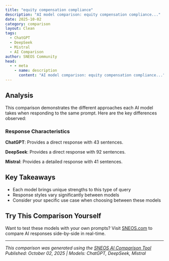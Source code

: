 ```yaml
---
title: "equity compensation compliance"
description: "AI model comparison: equity compensation compliance..."
date: 2025-10-02
category: comparison
layout: Clean
tags:
  - ChatGPT
  - DeepSeek
  - Mistral
  - AI Comparison
author: SNEOS Community
head:
  - - meta
    - name: description
      content: "AI model comparison: equity compensation compliance..."
---
```


<ChatComparison
  title="equity compensation compliance"
  prompt="equity compensation compliance"
  :responses='{
    "ChatGPT": "Equity compensation compliance refers to adhering to the legal, regulatory, and tax requirements involved in granting employees or other stakeholders ownership interests in a company, typically in the form of stock options, restricted stock units (RSUs), stock grants, or other equity awards. Proper compliance ensures that the company avoids legal pitfalls, tax penalties, and accounting issues related to equity plans.\n\n### Key Areas of Equity Compensation Compliance\n\n1. **Securities Laws Compliance**\n   - **Registration Requirements:** Equity awards often involve the issuance of securities. Companies must comply with federal and state securities laws (e.g., SEC regulations in the U.S.).\n   - **Exemptions:** Many private companies rely on exemptions from registration (e.g., Rule 701 for private offerings) to issue equity awards without full registration.\n   - **Reporting:** Public companies may have ongoing reporting obligations related to equity compensation.\n\n2. **Tax Compliance**\n   - **Internal Revenue Code (IRC) Rules:** Different types of equity awards have distinct tax treatments (e.g., ISOs vs. NSOs).\n   - **Withholding and Reporting:** Employers must properly withhold payroll taxes and report income related to equity compensation.\n   - **Fair Market Value (FMV) Determinations:** Accurate FMV is crucial for tax compliance and setting exercise prices.\n\n3. **Employment Laws**\n   - Ensure that equity compensation plans comply with wage and hour laws and do not inadvertently violate employee rights.\n\n4. **Accounting Standards**\n   - Proper accounting under standards such as ASC 718 (formerly FAS 123R) for U.S. companies.\n   - Accurate expense recognition and disclosure.\n\n5. **Plan Documentation and Governance**\n   - Drafting clear equity compensation plans and award agreements.\n   - Maintaining necessary approvals from the board of directors and shareholders.\n    \n6. **Anti-Fraud and Insider Trading**\n   - Implement policies preventing insider trading.\n   - Ensure timely disclosures and blackout periods.\n\n### Best Practices for Equity Compensation Compliance\n\n- **Regular Legal Review:** Have securities and tax counsel review equity plans and grants.\n- **Accurate Record-Keeping:** Maintain detailed records of grants, exercises, cancellations, and valuations.\n- **Employee Communication:** Clear disclosures about terms, tax implications, and risks.\n- **Use Technology:** Equity management software can enhance compliance and reporting.\n- **Training:** Educate HR, finance, and executives on compliance requirements.\n\n### Common Compliance Challenges\n\n- Valuation of private company stock.\n- Meeting disclosure requirements during financing or public offerings.\n- Managing international equity plans considering local laws.\n- Handling terminations, retirements, and change of control scenarios.\n\n---\n\nIf you want detailed guidance on specific aspects like tax rules for ISOs, SEC compliance, or drafting a compliance program, feel free to ask!",
    "DeepSeek": "Of course. This is a critical and complex area of corporate law and finance. \u0022Equity compensation compliance\u0022 refers to the set of rules, regulations, and best practices that companies must follow when they grant ownership interests (like stock options, RSUs, etc.) to employees, directors, and other service providers.\n\nFailure to comply can lead to severe consequences, including tax penalties for the company and the employee, loss of the tax-advantaged status of the plan, accounting errors, securities law violations, and employee dissatisfaction.\n\nHere is a comprehensive breakdown of equity compensation compliance, broken down by key areas.\n\n---\n\n### 1. Core Components of Equity Compensation Compliance\n\nCompliance is not a single task but a continuous process involving several interconnected areas:\n\n#### A. Tax Compliance\nThis is often the most immediate and costly area for mistakes. The rules vary significantly by country.\n\n*   **United States (IRS Regulations):**\n    *   **Statutory vs. Non-Statutory Options:** Understanding the difference is fundamental.\n        *   **Incentive Stock Options (ISOs):** Must comply with strict rules in the Internal Revenue Code (Section 422) to receive preferential tax treatment (no regular income tax at exercise, potential capital gains on sale). Key rules include:\n            *   $100,000 Vesting Limitation per year.\n            *   Holding Periods (must hold shares for at least 2 years from grant and 1 year from exercise).\n            *   Must be granted to employees only (not contractors or directors).\n        *   **Non-Qualified Stock Options (NSOs):** More flexible but taxed as ordinary income at exercise.\n    *   **Section 409A - Deferred Compensation:** This is a critical and complex area.\n        *   **The Rule:** Prohibits deferring income tax on compensation unless the plan meets strict requirements.\n        *   **The Pitfall:** Granting stock options with an exercise price **below** the Fair Market Value (FMV) of the stock on the grant date creates an immediate 409A violation.\n        *   **The Solution:** Companies must perform a **409A Valuation** (a formal appraisal of the company\u0027s common stock) at least every 12 months, or after a material event, to set the exercise price. Relying on a \u0022good faith\u0022 determination without a formal valuation is extremely risky.\n    *   **Tax Reporting \u0026 Withholding:** Companies must report income from NSO exercises and RSU vestings on Form W-2 (for employees) or 1099-NEC (for non-employees) and handle appropriate tax withholding.\n\n*   **International:** For companies with global employees, compliance becomes exponentially more complex.\n    *   Each country has its own tax treatment, reporting requirements, and social security obligations.\n    *   Local laws may restrict or make certain equity awards (like options) impractical.\n    *   Data privacy laws (like GDPR in Europe) impact how employee data is handled.\n\n#### B. Securities Law Compliance\nIssuing stock is subject to securities laws designed to protect investors.\n\n*   **Securities Registration or Exemption:** Companies cannot \u0022sell\u0022 or issue stock unless the offering is registered with the SEC or qualifies for an exemption.\n    *   **Common Exemptions for Private Companies:**\n        *   **Rule 701:** The most important exemption for private companies. It allows them to grant equity compensation without SEC registration if they meet specific conditions, including:\n            *   Disclosure thresholds (if grants exceed $10 million in a 12-month period, a specific risk disclosure document must be provided).\n            *   Limits on who can receive the securities (employees, directors, consultants, advisors).\n        *   **Regulation D:** Often used for larger financing rounds but can be relevant for certain investor-employees.\n    *   **Blue Sky Laws:** Companies must also comply with state-level securities laws, though Rule 701 often provides a safe harbor.\n\n#### C. Corporate Governance \u0026 Plan Administration\nThe equity plan itself is the foundational document.\n\n*   **Equity Incentive Plan:** This document, approved by the Board of Directors and shareholders, is the source of all authority to grant equity. It must be meticulously drafted and followed. Key provisions include:\n    *   **Share Pool:** The total number of shares reserved for issuance under the plan.\n    *   **Eligibility:** Who can receive grants.\n    *   **Types of Awards:** What can be granted (ISOs, NSOs, RSUs, etc.).\n    *   **Administration:** Who has the authority to grant awards (typically the Board or a Compensation Committee).\n*   **Board Resolutions:** Every grant should be formally approved by the Board or a committee via a resolution that specifies the grant date, recipient, number of shares, exercise price, and vesting schedule.\n*   **Grant Agreements:** Each recipient must sign an agreement that outlines the terms and conditions of their specific award.\n\n#### D. Financial Accounting (ASC 718)\nCompanies must account for the cost of equity compensation on their financial statements.\n\n*   **The Standard:** ASC 718 (formerly FAS 123R) requires companies to recognize the fair value of stock-based awards as an expense over the vesting period.\n*   **The Process:** This requires a valuation (often the same 409A valuation) and complex calculations to determine the expense for each grant, which then impacts the company\u0027s P\u0026L statement.\n\n---\n\n### 2. The Compliance Lifecycle: A Stage-by-Stage Guide\n\nCompliance requirements evolve as the company grows.\n\n| Stage of Company | Key Compliance Focus Areas |\n| :--- | :--- |\n| **Startup (Pre-Series A)** | \u2022 Draft a solid **Equity Incentive Plan** and get shareholder approval.\u003Cbr\u003E\u2022 Perform an initial **409A Valuation** to set your option exercise price.\u003Cbr\u003E\u2022 Issue Board consents for all grants.\u003Cbr\u003E\u2022 Use proper **Grant Agreements** for every hire. |\n| **Growth (Series A/B/C)** | \u2022 **Refresh 409A Valuations** regularly (annually and after material events).\u003Cbr\u003E\u2022 Monitor **Rule 701** disclosure thresholds.\u003Cbr\u003E\u2022 Establish a formal **Compensation Committee**.\u003Cbr\u003E\u2022 Begin managing cap table and accounting (ASC 718) with more rigor.\u003Cbr\u003E\u2022 Start planning for **international expansion** if applicable. |\n| **Pre-IPO / Public Company** | \u2022 Prepare for a **409A Valuation** to be scrutinized by auditors and the SEC.\u003Cbr\u003E\u2022 Expand the equity plan and seek shareholder approval for a larger share pool.\u003Cbr\u003E\u2022 Implement rigorous internal controls (SOX compliance).\u003Cbr\u003E\u2022 Prepare for complex executive compensation reporting (Say-on-Pay, Proxy statements).\u003Cbr\u003E\u2022 Manage insider trading policies and blackout periods. |\n\n---\n\n### 3. Common Pitfalls and How to Avoid Them\n\n1.  **The \u0022Handshake\u0022 Grant:** Granting equity without a formal Board approval and signed agreement. **Fix:** Always document every grant with a Board consent and a signed agreement.\n2.  **Incorrect Exercise Price:** Setting the option price based on a previous financing round\u0027s price per share (which is for preferred stock) without a 409A valuation. **Fix:** Always use a current 409A valuation to price *common stock* options.\n3.  **Ignoring Rule 701 Limits:** Accidentally exceeding the $10 million disclosure threshold and failing to provide the required financial and risk disclosures to employees. **Fix:** Track the aggregate sales under the plan rolling 12-month period.\n4.  **Poor Record Keeping:** Using spreadsheets that become error-prone and lack an audit trail. **Fix:** Use dedicated cap table management software (e.g., Carta, Pulley, Shareworks).\n5.  **Forgetting International Complexity:** Assuming the US model works globally. **Fix:** Engage local counsel in each country before granting equity to non-US participants.\n\n### Essential Partners for Compliance\n\nNo company manages this alone. Key advisors include:\n\n*   **Securities Lawyer:** Drafts the plan, advises on 409A, Rule 701, and corporate governance.\n*   **409A Valuation Firm:** Provides a defensible, third-party valuation.\n*   **Accountant / Auditor:** Ensures proper ASC 718 accounting and reporting.\n*   **Cap Table Management Platform:** Automates grant issuance, tracking, and compliance reporting.\n*   **Global Mobility/Payroll Specialist:** Manages international tax withholding and reporting.\n\n**Disclaimer:** This information is for educational purposes only and does not constitute legal or tax advice. You should consult with qualified legal and tax professionals to address your specific situation.",
    "Mistral": "Equity compensation compliance involves ensuring that the granting, vesting, and exercise of equity-based compensation (such as stock options, restricted stock, and performance shares) adhere to legal, regulatory, and internal company policies. Here are some key aspects of equity compensation compliance:\n\n### 1. **Legal and Regulatory Compliance**\n   - **Securities Laws**: Ensure compliance with securities laws, such as the Securities Act of 1933 and the Securities Exchange Act of 1934 in the United States. This includes proper registration or exemption from registration for equity awards.\n   - **Tax Laws**: Comply with tax laws, including reporting and withholding requirements. For example, in the U.S., this includes compliance with IRS regulations for reporting equity compensation on Form W-2 or 1099.\n   - **Accounting Standards**: Follow accounting standards such as ASC 718 (formerly FAS 123R) in the U.S., which governs the accounting for stock-based compensation.\n\n### 2. **Internal Policies and Procedures**\n   - **Plan Documents**: Ensure that equity compensation plans are properly documented and approved by the board of directors.\n   - **Grant Agreements**: Draft and execute grant agreements that clearly outline the terms and conditions of the equity awards.\n   - **Vesting Schedules**: Implement and track vesting schedules to ensure that awards vest according to the terms of the grant agreements.\n   - **Exercise Procedures**: Establish clear procedures for the exercise of stock options and other equity awards.\n\n### 3. **Reporting and Disclosure**\n   - **Financial Statements**: Properly account for equity compensation in financial statements, including the recognition of expense and the disclosure of outstanding awards.\n   - **Proxy Statements**: Disclose equity compensation information in proxy statements, including details on executive compensation.\n   - **SEC Filings**: For publicly traded companies, ensure compliance with SEC reporting requirements, such as Forms 10-K, 10-Q, and 8-K.\n\n### 4. **Employee Communication**\n   - **Education**: Provide education and training to employees on the terms and conditions of their equity awards.\n   - **Communication**: Ensure clear and timely communication regarding vesting, exercise, and tax implications of equity awards.\n\n### 5. **Administrative Compliance**\n   - **Record Keeping**: Maintain accurate records of all equity awards, including grant dates, vesting schedules, exercise dates, and tax withholding.\n   - **Systems and Tools**: Use appropriate systems and tools to manage equity compensation, such as equity administration software.\n   - **Audits**: Conduct regular audits to ensure compliance with all relevant laws, regulations, and internal policies.\n\n### 6. **International Considerations**\n   - **Local Laws**: For companies with international employees, ensure compliance with local securities, tax, and labor laws.\n   - **Currency Exchange**: Address issues related to currency exchange rates and potential fluctuations.\n   - **Cultural Differences**: Be mindful of cultural differences and local practices that may affect the implementation of equity compensation plans.\n\n### 7. **Risk Management**\n   - **Fraud Prevention**: Implement controls to prevent fraud and ensure the integrity of the equity compensation process.\n   - **Compliance Training**: Provide training to employees involved in the administration of equity compensation to ensure they understand and comply with all relevant requirements.\n\n### 8. **Technology and Data Security**\n   - **Data Protection**: Ensure that sensitive information related to equity compensation is protected and complies with data privacy regulations.\n   - **System Integrity**: Maintain the integrity and security of systems used to manage equity compensation.\n\n### 9. **Continuous Improvement**\n   - **Review and Update**: Regularly review and update equity compensation plans and procedures to ensure they remain compliant and effective.\n   - **Feedback Mechanism**: Establish mechanisms for feedback from employees and stakeholders to identify areas for improvement.\n\nBy focusing on these key aspects, companies can ensure that their equity compensation programs are compliant, transparent, and effective in achieving their intended goals."
  }'
  published-date="01:56"
/>

## Analysis

This comparison demonstrates the different approaches each AI model takes when responding to the same prompt. Here are the key differences observed:

### Response Characteristics

**ChatGPT**: Provides a direct response with 43 sentences. 

**DeepSeek**: Provides a direct response with 92 sentences. 

**Mistral**: Provides a detailed response with 41 sentences. 

## Key Takeaways

- Each model brings unique strengths to this type of query
- Response styles vary significantly between models
- Consider your specific use case when choosing between these models

## Try This Comparison Yourself

Want to test these models with your own prompts? Visit [SNEOS.com](https://sneos.com) to compare AI responses side-by-side in real-time.

---

*This comparison was generated using the [SNEOS AI Comparison Tool](https://sneos.com)*
*Published: October 02, 2025 | Models: ChatGPT, DeepSeek, Mistral*
